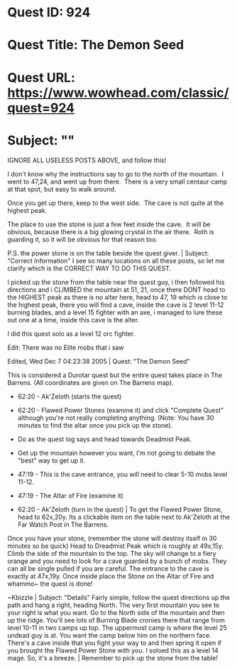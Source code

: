 # Quest ID: 924
# Quest Title: The Demon Seed
# Quest URL: https://www.wowhead.com/classic/quest=924
# Subject: "<Blank>"
IGNORE ALL USELESS POSTS ABOVE, and follow this!

I don't know why the instructions say to go to the north of the mountain.  I went to 47,24, and went up from there.  There is a very small centaur camp at that spot, but easy to walk around.

Once you get up there, keep to the west side.  The cave is not quite at the highest peak.

The place to use the stone is just a few feet inside the cave.  It will be obvious, because there is a big glowing crystal in the air there.  Roth is guarding it, so it will be obvious for that reason too.

P.S. the power stone is on the table beside the quest giver. | Subject: "Correct Information"
I see so many locations on all these posts, so let me clarify which is the CORRECT WAY TO DO THIS QUEST.

I picked up the stone from the table near the quest guy, i then followed his directions and i CLIMBED the mountain at 51, 21, once there DONT head to the HIGHEST peak as there is no alter here, head to 47, 19 which is close to the highest peak, there you will find a cave, inside the cave is 2 level 11-12 burning blades, and a level 15 fighter with an axe, i managed to lure these out one at a time, inside this cave is the alter.

I did this quest solo as a level 12 orc fighter.

Edit: There was no Elite mobs that i saw

Edited, Wed Dec 7 04:23:38 2005 | Quest: "The Demon Seed"

This is considered a Durotar quest but the entire quest takes place in The Barrens. (All coordinates are given on The Barrens map).

- 62:20 - Ak'Zeloth (starts the quest)

- 62:20 - Flawed Power Stones (examine it) and click "Complete Quest" although you're not really completing anything.
(Note: You have 30 minutes to find the altar once you pick up the stone).

- Do as the quest log says and head towards Deadmist Peak.

- Get up the mountain however you want, I'm not going to debate the "best" way to get up it.

- 47:19 - This is the cave entrance, you will need to clear 5-10 mobs level 11-12.

- 47:19 - The Altar of Fire (examine it)

- 62:20 - Ak'Zeloth (turn in the quest) | To get the Flawed Power Stone, head to 62x,20y. Its a clickable item on the table next to Ak'Zeloth at the Far Watch Post in The Barrens.

Once you have your stone, (remember the stone will destroy itself in 30 minutes so be quick) Head to Dreadmist Peak which is roughly at 49x,15y. Climb the side of the mountain to the top. The sky will change to a fiery orange and you need to look for a cave guarded by a bunch of mobs. They can all be single pulled if you are careful. The entrance to the cave is exactly at 47x,19y. Once inside place the Stone on the Altar of Fire and whammo~ the quest is done!

~Kbizzle | Subject: "Details"
Fairly simple, follow the quest directions up the path and hang a right, heading North. The very first mountain you see to your right is what you want. Go to the North side of the mountain and then up the ridge. You'll see lots of Burning Blade cronies there that range from level 10-11 in two camps up top. The uppermost camp is where the level 25 undead guy is at. You want the camp below him on the northern face. There's a cave inside that you fight your way to and then spring it open if you brought the Flawed Power Stone with you. I soloed this as a level 14 mage. So, it's a breeze. | Remember to pick up the stone from the table!